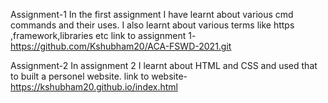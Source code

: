 Assignment-1
In the first assignment I have learnt about various cmd commands and their uses.
I also learnt about various terms like https ,framework,libraries etc
link to assignment 1-https://github.com/Kshubham20/ACA-FSWD-2021.git

Assignment-2
In assignment 2 I learnt about HTML and CSS and used that to built a personel website.
link to website-https://kshubham20.github.io/index.html